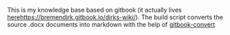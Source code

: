 This is my knowledge base based on gitbook (it actually lives [here](https://github.com/GitbookIO/gitbook-convert)https://bremendirk.gitbook.io/dirks-wiki/). The build script converts the source .docx documents into markdown with the help of [gitbook-convert](https://github.com/GitbookIO/gitbook-convert)